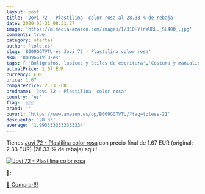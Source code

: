 ```yaml
---
layout: post
title: 'Jovi 72 - Plastilina  color rosa al 28.33 % de rebaja'
date: 2020-03-31 08:31:27
image: 'https://m.media-amazon.com/images/I/310HYlnWURL._SL400_.jpg'
comments: true
category: ofertas
author: 'tole.es'
slug: 'B009GGTVTU-es Jovi 72 - Plastilina color rosa'
sku: 'B009GGTVTU-es'
tags: [ 'Bolígrafos, lápices y útiles de escritura','Costura y manualidades','Dibujo','Hogar y cocina','Lápices','Marcadores','Materiales de dibujo','Oficina y papelería','Portaminas','Rotuladores y subrayadores','Subrayadores','plastilina', ]
actualPrice: 1.67 EUR
currency: EUR
price: 1.67
comparePrice: 2.33 EUR
prodname: 'Jovi 72 - Plastilina  color rosa'
country: 'es'
flag: '🇪🇸'
brand: ''
buyurl: 'https://www.amazon.es/dp/B009GGTVTU/?tag=tolees-21'
descuento: '28.33'
average: '1.9933333333333334'
---
```


Tienes [Jovi 72 - Plastilina  color rosa](https://www.amazon.es/dp/B009GGTVTU/?tag=tolees-21) con precio final de  1.67 EUR (original: 2.33 EUR) (28.33 %  de rebaja) aqui!

[![Jovi 72 - Plastilina  color rosa](https://m.media-amazon.com/images/I/310HYlnWURL._SL400_.jpg)](https://www.amazon.es/dp/B009GGTVTU/?tag=tolees-21)

🔎:


[🛒 Comprar!!!](https://www.amazon.es/dp/B009GGTVTU/?tag=tolees-21)
